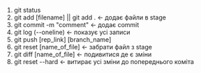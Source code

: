1. git status
2. git add [filename] || git add . <- додає файли в stage
3. git commit -m "comment"         <- додає commit 
4. git log (--oneline)             <- показує усі записи 
5. git push [rep_link] [branch_name]
6. git reset [name_of_file]        <- забрати файл з stage
7. git diff [name_of_file]         <- подивитися де є зміни 
8. git reset --hard                <- витирає усі зміни до попереднього коміта 